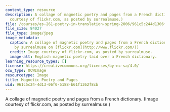 ```yaml
---
content_type: resource
description: A collage of magnetic poetry and pages from a French dictionary. (Image
  courtesy of flickr.com, as posted by surrealmuse.)
file: /courses/es-261-poetry-in-translation-spring-2006/961c5c244d1306f05188b61f1362f8cb_es-261s06.jpg
file_size: 84027
file_type: image/jpeg
image_metadata:
  caption: A collage of magnetic poetry and pages from a French dictionary. (Image
    by surrealmuse on [flickr.com](http://www.flickr.com/))
  credit: Image courtesy of flickr.com, as posted by surrealmuse.
  image-alt: English magnetic poetry laid over a French dictionary.
learning_resource_types: []
license: https://creativecommons.org/licenses/by-nc-sa/4.0/
ocw_type: OCWImage
resourcetype: Image
title: Magnetic Poetry and Pages
uid: 961c5c24-4d13-06f0-5188-b61f1362f8cb
---
```

A collage of magnetic poetry and pages from a French dictionary. (Image courtesy of flickr.com, as posted by surrealmuse.)